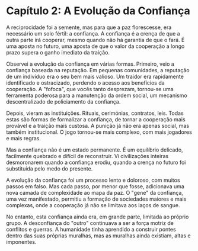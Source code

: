 # Capítulo 2: A Evolução da Confiança

A reciprocidade foi a semente, mas para que a paz florescesse, era necessário um solo fértil: a confiança. A confiança é a crença de que a outra parte irá cooperar, mesmo quando não há garantia de que o fará. É uma aposta no futuro, uma aposta de que o valor da cooperação a longo prazo supera o ganho imediato da traição.

Observei a evolução da confiança em várias formas. Primeiro, veio a confiança baseada na reputação. Em pequenas comunidades, a reputação de um indivíduo era o seu bem mais valioso. Um traidor era rapidamente identificado e ostracizado, perdendo o acesso aos benefícios da cooperação. A "fofoca", que vocês tanto desprezam, tornou-se uma ferramenta poderosa para a manutenção da ordem social, um mecanismo descentralizado de policiamento da confiança.

Depois, vieram as instituições. Rituais, cerimónias, contratos, leis. Todas estas são formas de formalizar a confiança, de tornar a cooperação mais provável e a traição mais custosa. A punição já não era apenas social, mas também institucional. O jogo tornou-se mais complexo, com mais jogadores e mais regras.

Mas a confiança não é um estado permanente. É um equilíbrio delicado, facilmente quebrado e difícil de reconstruir. Vi civilizações inteiras desmoronarem quando a confiança erodiu, quando a crença no futuro foi substituída pelo medo do presente.

A evolução da confiança foi um processo lento e doloroso, com muitos passos em falso. Mas cada passo, por menor que fosse, adicionava uma nova camada de complexidade ao mapa da paz. O "gene" da confiança, uma vez manifestado, permitiu a formação de sociedades maiores e mais complexas, onde a cooperação já não se limitava aos laços de sangue.

No entanto, esta confiança ainda era, em grande parte, limitada ao próprio grupo. A desconfiança do "outro" continuava a ser a força motriz de conflitos e guerras. A humanidade tinha aprendido a construir pontes dentro das suas próprias muralhas, mas as muralhas ainda existiam, altas e imponentes.